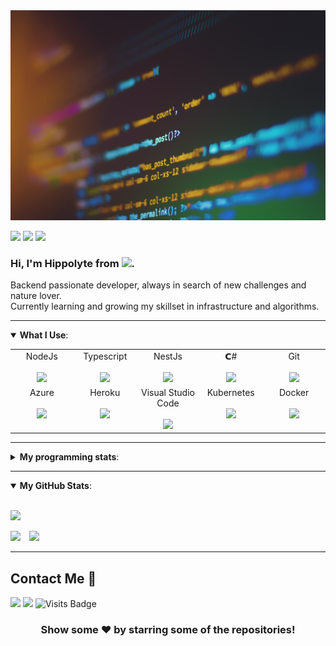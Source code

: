 <img src="https://github.com/Nerwin/nerwin/blob/master/img/banner.jpg">

[<img src="https://img.shields.io/badge/Developer-Backend-yellow?style=for-the-badge" />](_blank) [<img src = "https://img.shields.io/badge/Os-MacOS-blue?style=for-the-badge&logo=apple&logoColor=white">](_blank)  [<img src ="https://img.shields.io/badge/Stack-Node.Js-42b883?style=for-the-badge&logo=node.js&logoColor=white">](_blank)  


<h3 align=“center”>
	Hi, I'm Hippolyte from <img src="https://raw.githubusercontent.com/hjnilsson/country-flags/master/svg/fr.svg" width=25>.
	
</h3>

   Backend passionate developer, always in search of new challenges and nature lover.  
   Currently learning and growing my skillset in infrastructure and algorithms.
	

---
<details open>
 <summary><b>What I Use</b>: </summary>

<table>
  <tbody>
    <tr valign="top">
        <td width="20%" align="center">
          <span>NodeJs</span><br /><br />
          <img height="64px" src="https://cdn.svgporn.com/logos/nodejs.svg" />
        </td>
        <td width="20%" align="center">
          <span>Typescript</span><br /><br />
          <img height="64px" src="https://cdn.worldvectorlogo.com/logos/typescript.svg" />
        </td>
        <td width="20%" align="center">
            <span>NestJs</span><br /><br />
            <img height="64px" src="https://cdn.svgporn.com/logos/nestjs.svg" />
        </td>
        <td width="20%" align="center">
            <span>𝗖#</span><br /><br />
            <img height="64px" src="https://cdn.svgporn.com/logos/c-sharp.svg" />
        </td>
        <td width="20%" align="center">
            <span>Git</span><br /><br />
            <img height="64px" src="https://cdn.svgporn.com/logos/git-icon.svg" />
        </td>
    </tr>
    <tr valign="top">
        <td width="20%" align="center">
            <span>Azure</span><br /><br />
            <img height="64px" src="https://cdn.svgporn.com/logos/azure.svg" />
        </td>
        <td width="20%" align="center">
            <span>Heroku</span><br /><br />
            <img height="64px" src="https://cdn.svgporn.com/logos/heroku.svg" />
        </td>
        <td width="20%" align="center">
        <span>Visual Studio Code</span><br /><br />
        <img height="64px" src="https://cdn.svgporn.com/logos/visual-studio-code.svg" />
      </td>
        <td width="20%" align="center">
        <span>Kubernetes</span><br /><br />
        <img height="64px" src="https://cdn.svgporn.com/logos/kubernetes.svg" />
      </td>
        <td width="20%" align="center">
        <span>Docker</span><br /><br />
        <img height="64px" src="https://cdn.svgporn.com/logos/docker.svg" />
      </td>
    </tr>
  </tbody>
</table>

</details>

---

<details> 
 <summary><b>My programming stats</b>: </summary>
<br>

<!--START_SECTION:waka-->
```text
JavaScript   17 hrs 53 mins  ███████████████████████░░   91.57 % 
CSV          46 mins         █░░░░░░░░░░░░░░░░░░░░░░░░   03.95 % 
Text         15 mins         ▒░░░░░░░░░░░░░░░░░░░░░░░░   01.32 % 
Markdown     12 mins         ▒░░░░░░░░░░░░░░░░░░░░░░░░   01.06 % 
JSON         9 mins          ▒░░░░░░░░░░░░░░░░░░░░░░░░   00.79 % 
```
<!--END_SECTION:waka-->

</details>

---

<details open>
 <summary><b>My GitHub Stats</b>: </summary>

<br>

<p align = "left">
	<img style="vertical-align:left" src="https://github-readme-stats.vercel.app/api?username=nerwin&count_private=true&show_icons=true&theme=tokyonight&hide=contribs,prs&hide_title=true" />
</p>
<p align = "left">
	<img src="https://github-readme-stats.vercel.app/api/wakatime?username=nerwin&theme=tokyonight" />
	<img hspace="10" src="https://github-readme-stats.vercel.app/api/top-langs/?username=nerwin&layout=compact&theme=tokyonight&hide=css,php,html" />
</p>

</details>

---

##  Contact Me :speech_balloon:

[<img src="https://img.shields.io/badge/HLacroix-%230077B5.svg?&style=for-the-badge&logo=linkedin&logoColor=white" />](https://www.linkedin.com/in/hippolyte-lacroix/) [<img src="https://img.shields.io/badge/Nerwin-yellow.svg?style=for-the-badge&logo=github&logoColor=white" />](https://github.com/Nerwin/)  ![Visits Badge](https://badges.pufler.dev/visits/Nerwin/nerwin?style=for-the-badge )   

<div align="center">

### Show some ❤️ by starring some of the repositories!

</div>
